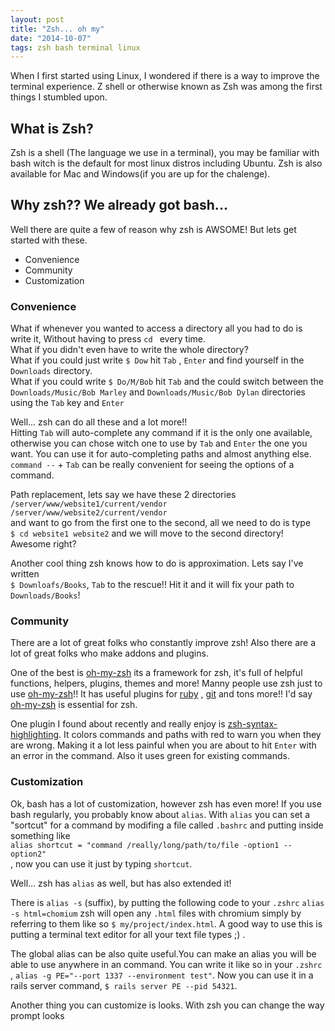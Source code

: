 ```yaml
---
layout: post
title: "Zsh... oh my"
date: "2014-10-07"
tags: zsh bash terminal linux
---
```


When I first started using Linux, I wondered if there is a way to improve the terminal
experience. Z shell or otherwise known as Zsh was among the first things I stumbled upon.

## What is Zsh?

Zsh is a shell (The language we use in a terminal), you may be familiar with bash
witch is the default for most linux distros including Ubuntu. Zsh is also available
for Mac and Windows(if you are up for the chalenge).

## Why zsh?? We already got bash...

Well there are quite a few of reason why zsh is AWSOME! But lets get started with these.

  * Convenience
  * Community
  * Customization

### Convenience

What if whenever you wanted to access a directory all you had to do is write it,
Without having to press `cd ` every time.<br>
What if you didn't even have to write the whole directory?<br />
What if you could just write `$ Dow` hit `Tab` , `Enter` and find yourself in the
`Downloads` directory.<br>
What if you could write `$ Do/M/Bob` hit `Tab` and the could switch between the
`Downloads/Music/Bob Marley` and `Downloads/Music/Bob Dylan` directories using the `Tab`
key and `Enter`

Well... zsh can do all these and a lot more!!<br>
Hitting `Tab` will auto-complete any command if it is the only one available, otherwise
you can chose witch one to use by `Tab` and `Enter` the one you want.
You can use it for auto-completing paths and almost anything else.<br>
`command --` + `Tab` can be really convenient for seeing the options of a command.

Path replacement, lets say we have these 2 directories
  `/server/www/website1/current/vendor`<br>
  `/server/www/website2/current/vendor`<br>
and want to go from the first one to the second,
all we need to do is type <br> `$ cd website1 website2` and we will move to the second directory!<br>
Awesome right?

Another cool thing zsh knows how to do is approximation.
Lets say I've written <br> `$ Downloafs/Books`, `Tab` to the rescue!! Hit it and it will fix your path
to `Downloads/Books`!

### Community

There are a lot of great folks who constantly improve zsh!
Also there are a lot of great folks who make addons and plugins.

One of the best is [oh-my-zsh](https://github.com/robbyrussell/oh-my-zsh) its a
framework for zsh, it's full of helpful functions, helpers, plugins, themes and more!
Manny people use zsh just to use [oh-my-zsh](https://github.com/robbyrussell/oh-my-zsh)!!
It has useful plugins for [ruby](https://www.ruby-lang.org/en/) , [git](http://git-scm.com/) and tons more!!
I'd say [oh-my-zsh](https://github.com/robbyrussell/oh-my-zsh) is essential for zsh.

One plugin I found about recently and really enjoy is
[zsh-syntax-highlighting](https://github.com/zsh-users/zsh-syntax-highlighting).
It colors commands and paths with red to warn you when they are wrong. Making it a lot less painful when you are
about to hit `Enter` with an error in the command. Also it uses green for existing commands.

### Customization

Ok, bash has a lot of customization, however zsh has even more! If you use bash regularly,
you probably know about `alias`. With `alias` you can set a "sortcut" for a command by modifing a
file called `.bashrc` and putting inside something like <br>
`alias shortcut = "command /really/long/path/to/file -option1 --option2"`<br>
, now you can use it just by typing `shortcut`.

Well... zsh has `alias` as well, but has also extended it!

There is `alias -s` (suffix), by putting the following
code to your `.zshrc` `alias -s html=chomium` zsh will open any `.html` files with chromium simply
by referring to them like so `$ my/project/index.html`. A good way to use this is putting a terminal text
editor for all your text file types ;) .

The global alias can be also quite useful.You can make an alias you will be able to use anywhere
in an command. You can write it like so in your `.zshrc` , `alias -g PE="--port 1337 --environment test"`.
Now you can use it in a rails server command, `$ rails server PE --pid 54321`.

Another thing you can customize is looks. With zsh you can change the way prompt looks
